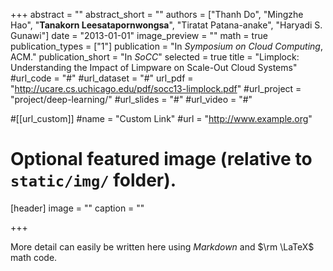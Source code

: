 +++
abstract = ""
abstract_short = ""
authors = ["Thanh Do", "Mingzhe Hao", "**Tanakorn Leesatapornwongsa**", "Tiratat Patana-anake", "Haryadi S. Gunawi"]
date = "2013-01-01"
image_preview = ""
math = true
publication_types = ["1"]
publication = "In *Symposium on Cloud Computing*, ACM."
publication_short = "In *SoCC*"
selected = true
title = "Limplock: Understanding the Impact of Limpware on Scale-Out Cloud Systems"
#url_code = "#"
#url_dataset = "#"
url_pdf = "http://ucare.cs.uchicago.edu/pdf/socc13-limplock.pdf"
#url_project = "project/deep-learning/"
#url_slides = "#"
#url_video = "#"

#[[url_custom]]
#name = "Custom Link"
#url = "http://www.example.org"

# Optional featured image (relative to `static/img/` folder).
[header]
image = ""
caption = ""

+++

More detail can easily be written here using *Markdown* and $\rm \LaTeX$ math code.
